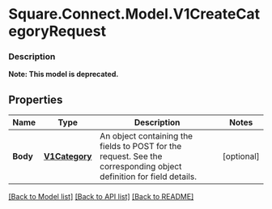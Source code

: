 # Square.Connect.Model.V1CreateCategoryRequest

### Description


**Note: This model is deprecated.**

## Properties

Name | Type | Description | Notes
------------ | ------------- | ------------- | -------------
**Body** | [**V1Category**](V1Category.md) | An object containing the fields to POST for the request.  See the corresponding object definition for field details. | [optional] 



[[Back to Model list]](../README.md#documentation-for-models) [[Back to API list]](../README.md#documentation-for-api-endpoints) [[Back to README]](../README.md)

